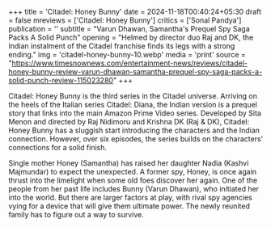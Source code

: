 +++
title = 'Citadel: Honey Bunny'
date = 2024-11-18T00:40:24+05:30
draft = false
mreviews = ['Citadel: Honey Bunny']
critics = ['Sonal Pandya']
publication = ''
subtitle = "Varun Dhawan, Samantha's Prequel Spy Saga Packs A Solid Punch"
opening = "Helmed by director duo Raj and DK, the Indian instalment of the Citadel franchise finds its legs with a strong ending."
img = 'citadel-honey-bunny-10.webp'
media = 'print'
source = "https://www.timesnownews.com/entertainment-news/reviews/citadel-honey-bunny-review-varun-dhawan-samantha-prequel-spy-saga-packs-a-solid-punch-review-115023280"
+++

Citadel: Honey Bunny is the third series in the Citadel universe. Arriving on the heels of the Italian series Citadel: Diana, the Indian version is a prequel story that links into the main Amazon Prime Video series. Developed by Sita Menon and directed by Raj Nidimoru and Krishna DK (Raj & DK), Citadel: Honey Bunny has a sluggish start introducing the characters and the Indian connection. However, over six episodes, the series builds on the characters' connections for a solid finish.

Single mother Honey (Samantha) has raised her daughter Nadia (Kashvi Majmundar) to expect the unexpected. A former spy, Honey, is once again thrust into the limelight when some old foes discover her again. One of the people from her past life includes Bunny (Varun Dhawan), who initiated her into the world. But there are larger factors at play, with rival spy agencies vying for a device that will give them ultimate power. The newly reunited family has to figure out a way to survive.
